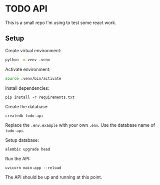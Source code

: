 # TODO API

This is a small repo I'm using to test some react work.

## Setup

Create virtual environment:

```bash
python -m venv .venv
```

Activate environment:

```bash
source .venv/bin/activate
```

Install dependencies:

```
pip install -r requirements.txt
```

Create the database:

```
createdb todo-api
```

Replace the `.env.example` with your own `.env`. Use the database name of `todo-api`.

Setup database:

```
alembic upgrade head
```

Run the API:

```
uvicorn main:app --reload
```

The API should be up and running at this point.

